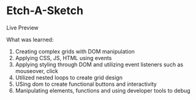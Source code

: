 # Etch-A-Sketch

Live Preview

What was learned:
1. Creating complex grids with DOM manipulation
2. Applying CSS, JS, HTML using events 
3. Applying styling through DOM and utilizing event listeners such as mouseover, click
4. Utilized nested loops to create grid design
5. USing dom to create functional buttons and interactivity 
6. Manipulating elements, functions and using developer tools to debug 
